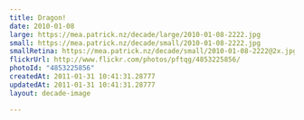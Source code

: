 ```yaml
---
title: Dragon!
date: 2010-01-08
large: https://mea.patrick.nz/decade/large/2010-01-08-2222.jpg
small: https://mea.patrick.nz/decade/small/2010-01-08-2222.jpg
smallRetina: https://mea.patrick.nz/decade/small/2010-01-08-2222@2x.jpg
flickrUrl: http://www.flickr.com/photos/pftqg/4853225856/
photoId: "4853225856"
createdAt: 2011-01-31 10:41:31.28777
updatedAt: 2011-01-31 10:41:31.28777
layout: decade-image

---
```



